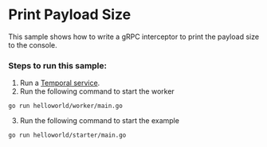 # Print Payload Size

This sample shows how to write a gRPC interceptor to print the payload size to the console.


### Steps to run this sample:
1) Run a [Temporal service](https://github.com/temporalio/samples-go/tree/main/#how-to-use).
2) Run the following command to start the worker
```
go run helloworld/worker/main.go
```
3) Run the following command to start the example
```
go run helloworld/starter/main.go
```
